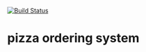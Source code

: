 [![Build Status](https://travis-ci.org/GaneshPandey/pos.svg?branch=master)](https://travis-ci.org/GaneshPandey/pos)

# pizza ordering system

